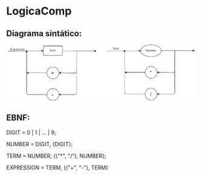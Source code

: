 # LogicaComp


## Diagrama sintático:

![Diagrama Sintatico](https://github.com/GiuPassarelli/LogicaComp/blob/master/diagrama-sintatico.png)

## EBNF:

DIGIT = 0 | 1 | ... | 9;

NUMBER = DIGIT, {DIGIT};

TERM = NUMBER, {("*", "/"), NUMBER};

EXPRESSION = TERM, {("+", "-"), TERM}

